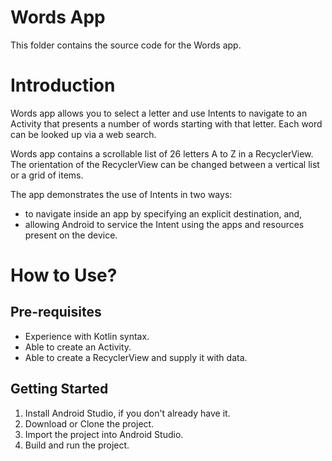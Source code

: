 # Words App

This folder contains the source code for the Words app.


# Introduction
Words app allows you to select a letter and use Intents to navigate to an Activity that
presents a number of words starting with that letter. Each word can be looked up via a web search.

Words app contains a scrollable list of 26 letters A to Z in a RecyclerView. The orientation
of the RecyclerView can be changed between a vertical list or a grid of items.

The app demonstrates the use of Intents in two ways:
* to navigate inside an app by specifying an explicit destination, and,
* allowing Android to service the Intent using the apps and resources present on the device.


# How to Use?

## Pre-requisites
* Experience with Kotlin syntax.
* Able to create an Activity.
* Able to create a RecyclerView and supply it with data.

## Getting Started
1. Install Android Studio, if you don't already have it.
2. Download or Clone the project.
3. Import the project into Android Studio.
4. Build and run the project.
